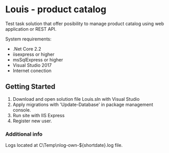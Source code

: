 # Louis - product catalog
Test task solution that offer posibility to manage product catalog using web application or REST API.

System requirements:  
* .Net Core 2.2  
* iisexpress or higher  
* msSqlExpress or higher  
* Visual Studio 2017  
* Internet conection

## Getting Started

1. Download and open solution file Louis.sln with Visual Studio
2. Apply migrations with 'Update-Database' in package management console.
3. Run site with IIS Express
4. Register new user.

### Additional info

Logs located at C\Temp\nlog-own-${shortdate}.log file.
